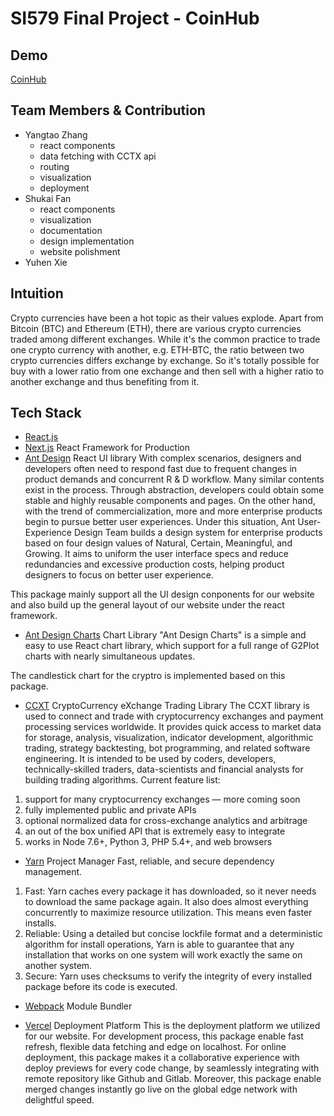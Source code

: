 # SI579 Final Project - CoinHub
## Demo
[CoinHub](https://coinhub.vercel.app/)
## Team Members & Contribution
- Yangtao Zhang 
  - react components
  - data fetching with CCTX api
  - routing
  - visualization
  - deployment
- Shukai Fan
  - react components
  - visualization
  - documentation
  - design implementation
  - website polishment
- Yuhen Xie

## Intuition
Crypto currencies have been a hot topic as their values explode. Apart from Bitcoin (BTC) and Ethereum (ETH), there are various crypto currencies traded among different exchanges. While it's the common practice to trade one crypto currency with another, e.g. ETH-BTC, the ratio between two crypto currencies differs exchange by exchange. So it's totally possible for buy with a lower ratio from one exchange and then sell with a higher ratio to another exchange and thus benefiting from it.

## Tech Stack
- [React.js](https://reactjs.org/)
- [Next.js](https://nextjs.org/) React Framework
for Production
- [Ant Design](https://ant.design/) React UI library
With complex scenarios, designers and developers often need to respond fast due to frequent changes in product demands and concurrent R & D workflow. Many similar contents exist in the process. Through abstraction, developers could obtain some stable and highly reusable components and pages. On the other hand, with the trend of commercialization, more and more enterprise products begin to pursue better user experiences. Under this situation, Ant User-Experience Design Team builds a design system for enterprise products based on four design values of Natural, Certain, Meaningful, and Growing. It aims to uniform the user interface specs and reduce redundancies and excessive production costs, helping product designers to focus on better user experience.

This package mainly support all the UI design conponents for our website and also build up the general layout of our website under the react framework. 

- [Ant Design Charts](https://charts.ant.design/) Chart Library
"Ant Design Charts" is a simple and easy to use React chart library, which support for a full range of G2Plot charts with nearly simultaneous updates.

The candlestick chart for the cryptro is implemented based on this package.

- [CCXT](https://github.com/ccxt/ccxt) CryptoCurrency eXchange Trading Library
The CCXT library is used to connect and trade with cryptocurrency exchanges and payment processing services worldwide. It provides quick access to market data for storage, analysis, visualization, indicator development, algorithmic trading, strategy backtesting, bot programming, and related software engineering.
It is intended to be used by coders, developers, technically-skilled traders, data-scientists and financial analysts for building trading algorithms.
Current feature list:
1. support for many cryptocurrency exchanges — more coming soon
2. fully implemented public and private APIs
3. optional normalized data for cross-exchange analytics and arbitrage
4. an out of the box unified API that is extremely easy to integrate
5. works in Node 7.6+, Python 3, PHP 5.4+, and web browsers

- [Yarn](https://yarnpkg.com/) Project Manager
Fast, reliable, and secure dependency management.
1. Fast: Yarn caches every package it has downloaded, so it never needs to download the same package again. It also does almost everything concurrently to maximize resource utilization. This means even faster installs.
2. Reliable: Using a detailed but concise lockfile format and a deterministic algorithm for install operations, Yarn is able to guarantee that any installation that works on one system will work exactly the same on another system.
3. Secure: Yarn uses checksums to verify the integrity of every installed package before its code is executed.

- [Webpack](https://webpack.js.org/) Module Bundler

- [Vercel](https://vercel.com/) Deployment Platform
This is the deployment platform we utilized for our website. For development process, this package enable fast refresh, flexible data fetching and edge on localhost. For online deployment, this package makes it a collaborative experience with deploy previews for every code change, by seamlessly integrating with remote repository like Github and Gitlab. Moreover, this package enable merged changes instantly go live on the global edge network with delightful speed.

